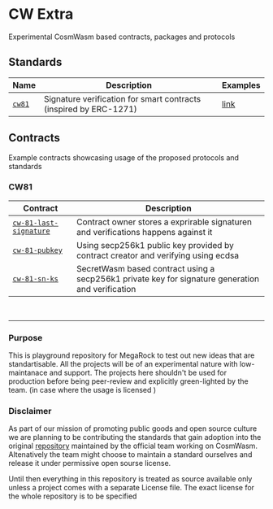 # CW Extra
Experimental CosmWasm based contracts, packages and protocols 



## Standards



| Name                                      | Description                                                           |  Examples      |
| ----------------------------------------- | --------------------------------------------------------------------- | -------------- |
| [`cw81`](./packages/cw81/)               | Signature verification for smart contracts (inspired by ERC-1271)     | [link](#cw81) |


## Contracts

Example contracts showcasing usage of the proposed protocols and standards

### CW81
| Contract                                                         | Description                                                  |
| ---------------------------------------------------------------- | ------------------------------------------------------------ |
| [`cw-81-last-signature`](./contracts/cw81-last-signature/)       | Contract owner stores a exprirable signaturen and verifications happens against it |
| [`cw-81-pubkey`](./contracts/cw81-pubkey/)                       | Using secp256k1 public key provided by contract creator and verifying using ecdsa  |
| [`cw-81-sn-ks`](./contracts/cw81-sn-ks/)                         | SecretWasm based contract using a secp256k1 private key for signature generation and verification |


<br/>

---


### Purpose
This is playground repository for MegaRock to test out new ideas that are standartisable. All the projects will be of an experimental nature with low-maintanace and support. The projects here shouldn't be used for production before being peer-review and explicitly green-lighted by the team. (in case where the usage is licensed )

### Disclaimer
As part of our mission of promoting public goods and open source culture we are planning to be contributing the standards that gain adoption into the original [repository](https://github.com/CosmWasm/cw-plus) maintained by the official team working on CosmWasm. Altenatively the team might choose to maintain a standard ourselves and release it under permissive open sourse license. 

Until then everything in this repository is treated as source available only unless a project comes with a separate License file. The exact license for the whole repository is to be specified


